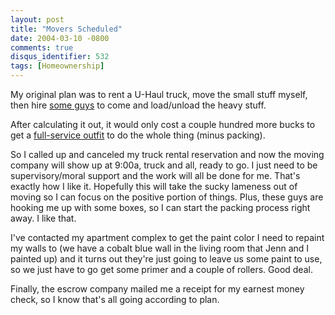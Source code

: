 ```yaml
---
layout: post
title: "Movers Scheduled"
date: 2004-03-10 -0800
comments: true
disqus_identifier: 532
tags: [Homeownership]
---
```

My original plan was to rent a U-Haul truck, move the small stuff
myself, then hire [some guys](http://www.powermovers.com) to come and
load/unload the heavy stuff.
 
 After calculating it out, it would only cost a couple hundred more
bucks to get a [full-service outfit](http://www.alliedvan.com/) to do
the whole thing (minus packing).
 
 So I called up and canceled my truck rental reservation and now the
moving company will show up at 9:00a, truck and all, ready to go. I just
need to be supervisory/moral support and the work will all be done for
me. That's exactly how I like it. Hopefully this will take the sucky
lameness out of moving so I can focus on the positive portion of things.
Plus, these guys are hooking me up with some boxes, so I can start the
packing process right away. I like that.
 
 I've contacted my apartment complex to get the paint color I need to
repaint my walls to (we have a cobalt blue wall in the living room that
Jenn and I painted up) and it turns out they're just going to leave us
some paint to use, so we just have to go get some primer and a couple of
rollers. Good deal.
 
 Finally, the escrow company mailed me a receipt for my earnest money
check, so I know that's all going according to plan.
